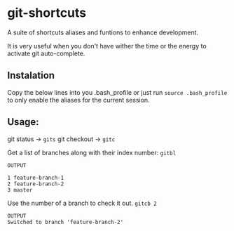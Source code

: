 # git-shortcuts
A suite of shortcuts aliases and funtions to enhance development.

It is very useful when you don't have wither the time or the energy to activate git auto-complete.

## Instalation
Copy the below lines into you .bash_profile or just run `source .bash_profile` to only enable the aliases for the current session.

## Usage:
git status -> `gits`
git checkout -> `gitc`


Get a list of branches along with their index number:
`gitbl`

```
OUTPUT

1 feature-branch-1
2 feature-branch-2
3 master
```

Use the number of a branch to check it out.
`gitcb 2`

```
OUTPUT
Switched to branch 'feature-branch-2'
```
